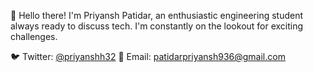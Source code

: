 👋 Hello there! I'm Priyansh Patidar, an enthusiastic engineering student always ready to discuss tech. I'm constantly on the lookout for exciting challenges. 

🐦 Twitter: [@priyanshh32](https://twitter.com/priyanshh32)
📧 Email: [patidarpriyansh936@gmail.com](mailto:patidarpriyansh936@gmail.com)
